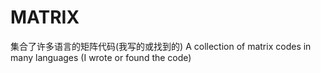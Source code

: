 # MATRIX
集合了许多语言的矩阵代码(我写的或找到的) A collection of matrix codes in many languages (I wrote or found the code)

